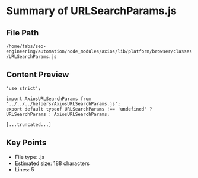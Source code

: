 # Summary of URLSearchParams.js
  
## File Path
`/home/tabs/seo-engineering/automation/node_modules/axios/lib/platform/browser/classes/URLSearchParams.js`

## Content Preview
```
'use strict';

import AxiosURLSearchParams from '../../../helpers/AxiosURLSearchParams.js';
export default typeof URLSearchParams !== 'undefined' ? URLSearchParams : AxiosURLSearchParams;

[...truncated...]
```

## Key Points
- File type: .js
- Estimated size: 188 characters
- Lines: 5
